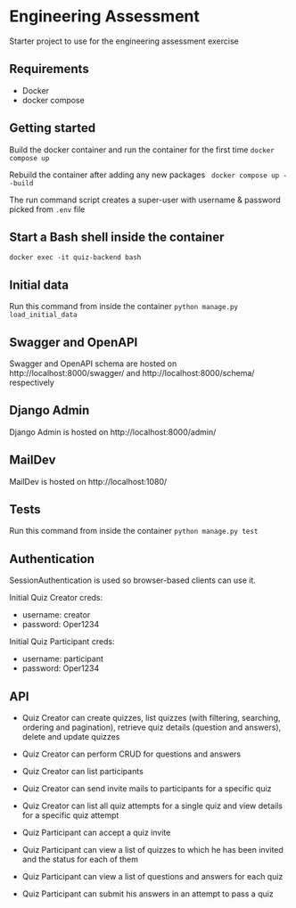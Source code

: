 # Engineering Assessment

Starter project to use for the engineering assessment exercise

## Requirements
- Docker
- docker compose

## Getting started
Build the docker container and run the container for the first time
```docker compose up```

Rebuild the container after adding any new packages
``` docker compose up --build```

The run command script creates a super-user with username & password picked from `.env` file

## Start a Bash shell inside the container
```docker exec -it quiz-backend bash```

## Initial data
Run this command from inside the container
```python manage.py load_initial_data```

## Swagger and OpenAPI
Swagger and OpenAPI schema are hosted on http://localhost:8000/swagger/ and http://localhost:8000/schema/ respectively

## Django Admin
Django Admin is hosted on http://localhost:8000/admin/

## MailDev
MailDev is hosted on http://localhost:1080/

## Tests
Run this command from inside the container
```python manage.py test```

## Authentication
SessionAuthentication is used so browser-based clients can use it.

Initial Quiz Creator creds:
- username: creator
- password: Oper1234

Initial Quiz Participant creds:
- username: participant
- password: Oper1234


## API

- Quiz Creator can create quizzes, list quizzes (with filtering, searching, ordering and pagination), retrieve quiz details (question and answers), delete and update quizzes
- Quiz Creator can perform CRUD for questions and answers
- Quiz Creator can list participants
- Quiz Creator can send invite mails to participants for a specific quiz
- Quiz Creator can list all quiz attempts for a single quiz and view details for a specific quiz attempt


- Quiz Participant can accept a quiz invite
- Quiz Participant can view a list of quizzes to which he has been invited and the status for each of them
- Quiz Participant can view a list of questions and answers for each quiz
- Quiz Participant can submit his answers in an attempt to pass a quiz